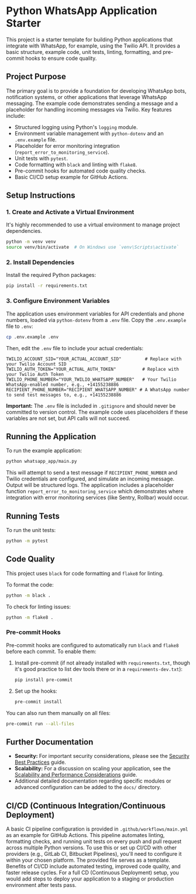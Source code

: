 # Python WhatsApp Application Starter

This project is a starter template for building Python applications that integrate with WhatsApp, for example, using the Twilio API. It provides a basic structure, example code, unit tests, linting, formatting, and pre-commit hooks to ensure code quality.

## Project Purpose

The primary goal is to provide a foundation for developing WhatsApp bots, notification systems, or other applications that leverage WhatsApp messaging. The example code demonstrates sending a message and a placeholder for handling incoming messages via Twilio. 
Key features include:
*   Structured logging using Python's `logging` module.
*   Environment variable management with `python-dotenv` and an `.env.example` file.
*   Placeholder for error monitoring integration (`report_error_to_monitoring_service`).
*   Unit tests with `pytest`.
*   Code formatting with `black` and linting with `flake8`.
*   Pre-commit hooks for automated code quality checks.
*   Basic CI/CD setup example for GitHub Actions.

## Setup Instructions

### 1. Create and Activate a Virtual Environment
It's highly recommended to use a virtual environment to manage project dependencies.
```bash
python -m venv venv
source venv/bin/activate  # On Windows use `venv\Scripts\activate`
```

### 2. Install Dependencies
Install the required Python packages:
```bash
pip install -r requirements.txt
```

### 3. Configure Environment Variables
The application uses environment variables for API credentials and phone numbers, loaded via `python-dotenv` from a `.env` file. 
Copy the `.env.example` file to `.env`:
```bash
cp .env.example .env
```
Then, edit the `.env` file to include your actual credentials:
```env
TWILIO_ACCOUNT_SID="YOUR_ACTUAL_ACCOUNT_SID"         # Replace with your Twilio Account SID
TWILIO_AUTH_TOKEN="YOUR_ACTUAL_AUTH_TOKEN"          # Replace with your Twilio Auth Token
TWILIO_PHONE_NUMBER="YOUR_TWILIO_WHATSAPP_NUMBER"   # Your Twilio WhatsApp-enabled number, e.g., +14155238886
RECIPIENT_PHONE_NUMBER="RECIPIENT_WHATSAPP_NUMBER" # A WhatsApp number to send test messages to, e.g., +14155238886
```
**Important:** The `.env` file is included in `.gitignore` and should never be committed to version control. The example code uses placeholders if these variables are not set, but API calls will not succeed.

## Running the Application
To run the example application:
```bash
python whatsapp_app/main.py
```
This will attempt to send a test message if `RECIPIENT_PHONE_NUMBER` and Twilio credentials are configured, and simulate an incoming message. Output will be structured logs.
The application includes a placeholder function `report_error_to_monitoring_service` which demonstrates where integration with error monitoring services (like Sentry, Rollbar) would occur.

## Running Tests
To run the unit tests:
```bash
python -m pytest
```

## Code Quality

This project uses `black` for code formatting and `flake8` for linting.

To format the code:
```bash
python -m black .
```

To check for linting issues:
```bash
python -m flake8 .
```

### Pre-commit Hooks
Pre-commit hooks are configured to automatically run `black` and `flake8` before each commit. To enable them:
1. Install pre-commit (if not already installed with `requirements.txt`, though it's good practice to list dev tools there or in a `requirements-dev.txt`):
   ```bash
   pip install pre-commit
   ```
2. Set up the hooks:
   ```bash
   pre-commit install
   ```
You can also run them manually on all files:
```bash
pre-commit run --all-files
```

## Further Documentation
*   **Security:** For important security considerations, please see the [Security Best Practices](docs/SECURITY.md) guide.
*   **Scalability:** For a discussion on scaling your application, see the [Scalability and Performance Considerations](docs/SCALABILITY.md) guide.
*   Additional detailed documentation regarding specific modules or advanced configuration can be added to the `docs/` directory.

## CI/CD (Continuous Integration/Continuous Deployment)
A basic CI pipeline configuration is provided in `.github/workflows/main.yml` as an example for GitHub Actions.
This pipeline automates linting, formatting checks, and running unit tests on every push and pull request across multiple Python versions.
To use this or set up CI/CD with other providers (e.g., GitLab CI, Bitbucket Pipelines), you'll need to configure it within your chosen platform. The provided file serves as a template.
Benefits of CI/CD include automated testing, improved code quality, and faster release cycles.
For a full CD (Continuous Deployment) setup, you would add steps to deploy your application to a staging or production environment after tests pass.
